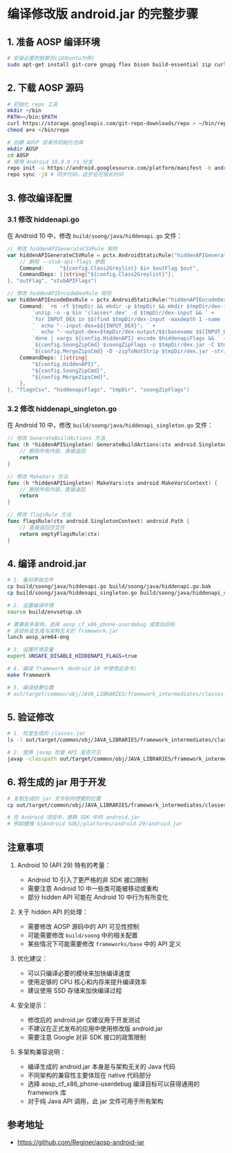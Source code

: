 # 编译修改版 android.jar 的完整步骤

## 1. 准备 AOSP 编译环境

```bash
# 安装必要的依赖包(以Ubuntu为例)
sudo apt-get install git-core gnupg flex bison build-essential zip curl zlib1g-dev gcc-multilib g++-multilib libc6-dev-i386 libncurses5 lib32ncurses5-dev x11proto-core-dev libx11-dev lib32z1-dev libgl1-mesa-dev libxml2-utils xsltproc unzip fontconfig
```

## 2. 下载 AOSP 源码

```bash
# 初始化 repo 工具
mkdir ~/bin
PATH=~/bin:$PATH
curl https://storage.googleapis.com/git-repo-downloads/repo > ~/bin/repo
chmod a+x ~/bin/repo

# 创建 AOSP 目录并初始化仓库
mkdir AOSP
cd AOSP
# 使用 Android 10.0.0_r1 分支
repo init -u https://android.googlesource.com/platform/manifest -b android-10.0.0_r1
repo sync -j8 # 同步代码，这步会花很长时间
```

## 3. 修改编译配置

### 3.1 修改 hiddenapi.go

在 Android 10 中，修改 `build/soong/java/hiddenapi.go` 文件：

```go
// 修改 hiddenAPIGenerateCSVRule 规则
var hiddenAPIGenerateCSVRule = pctx.AndroidStaticRule("hiddenAPIGenerateCSV", blueprint.RuleParams{
    // 删除 --stub-api-flags 参数
    Command:     "${config.Class2Greylist} $in $outFlag $out",
    CommandDeps: []string{"${config.Class2Greylist}"},
}, "outFlag", "stubAPIFlags")

// 修改 hiddenAPIEncodeDexRule 规则
var hiddenAPIEncodeDexRule = pctx.AndroidStaticRule("hiddenAPIEncodeDex", blueprint.RuleParams{
    Command: `rm -rf $tmpDir && mkdir -p $tmpDir && mkdir $tmpDir/dex-input && mkdir $tmpDir/dex-output && ` +
        `unzip -o -q $in 'classes*.dex' -d $tmpDir/dex-input && ` +
        `for INPUT_DEX in $$(find $tmpDir/dex-input -maxdepth 1 -name 'classes*.dex' | sort); do ` +
        `  echo "--input-dex=$${INPUT_DEX}"; ` +
        `  echo "--output-dex=$tmpDir/dex-output/$$(basename $${INPUT_DEX})"; ` +
        `done | xargs ${config.HiddenAPI} encode $hiddenapiFlags && ` +  // 删除 --api-flags=$flagsCsv
        `${config.SoongZipCmd} $soongZipFlags -o $tmpDir/dex.jar -C $tmpDir/dex-output -f "$tmpDir/dex-output/classes*.dex" && ` +
        `${config.MergeZipsCmd} -D -zipToNotStrip $tmpDir/dex.jar -stripFile "classes*.dex" $out $tmpDir/dex.jar $in`,
    CommandDeps: []string{
        "${config.HiddenAPI}",
        "${config.SoongZipCmd}",
        "${config.MergeZipsCmd}",
    },
}, "flagsCsv", "hiddenapiFlags", "tmpDir", "soongZipFlags")
```

### 3.2 修改 hiddenapi_singleton.go

在 Android 10 中，修改 `build/soong/java/hiddenapi_singleton.go` 文件：

```go
// 修改 GenerateBuildActions 方法
func (h *hiddenAPISingleton) GenerateBuildActions(ctx android.SingletonContext) {
    // 删除所有内容，直接返回
    return
}

// 修改 MakeVars 方法
func (h *hiddenAPISingleton) MakeVars(ctx android.MakeVarsContext) {
    // 删除所有内容，直接返回
    return
}

// 修改 flagsRule 方法
func flagsRule(ctx android.SingletonContext) android.Path {
    // 直接返回空文件
    return emptyFlagsRule(ctx)
}
```

## 4. 编译 android.jar

```bash
# 1. 备份原始文件
cp build/soong/java/hiddenapi.go build/soong/java/hiddenapi.go.bak
cp build/soong/java/hiddenapi_singleton.go build/soong/java/hiddenapi_singleton.go.bak

# 2. 设置编译环境
source build/envsetup.sh

# 要兼容多架构，选择 aosp_cf_x86_phone-userdebug 或类似目标
# 该目标会生成与架构无关的 framework.jar
lunch aosp_arm64-eng

# 3. 设置环境变量
export UNSAFE_DISABLE_HIDDENAPI_FLAGS=true

# 4. 编译 framework（Android 10 中使用此命令）
make framework

# 5. 编译结果位置
# out/target/common/obj/JAVA_LIBRARIES/framework_intermediates/classes.jar
```

## 5. 验证修改

```bash
# 1. 检查生成的 classes.jar
ls -l out/target/common/obj/JAVA_LIBRARIES/framework_intermediates/classes.jar

# 2. 使用 javap 检查 API 是否可见
javap -classpath out/target/common/obj/JAVA_LIBRARIES/framework_intermediates/classes.jar android.app.Activity
```

## 6. 将生成的 jar 用于开发

```bash
# 复制生成的 jar 文件到你想要的位置
cp out/target/common/obj/JAVA_LIBRARIES/framework_intermediates/classes.jar ~/android.jar

# 在 Android 项目中，替换 SDK 中的 android.jar
# 例如替换 ${Android Sdk}/platforms/android-29/android.jar
```

## 注意事项

1. Android 10 (API 29) 特有的考量：
   - Android 10 引入了更严格的非 SDK 接口限制
   - 需要注意 Android 10 中一些类可能被移动或重构
   - 部分 hidden API 可能在 Android 10 中行为有所变化

2. 关于 hidden API 的处理：
   - 需要修改 AOSP 源码中的 API 可见性控制
   - 可能需要修改 `build/soong` 中的相关配置
   - 某些情况下可能需要修改 `frameworks/base` 中的 API 定义

3. 优化建议：
   - 可以只编译必要的模块来加快编译速度
   - 使用足够的 CPU 核心和内存来提升编译效率
   - 建议使用 SSD 存储来加快编译过程

4. 安全提示：
   - 修改后的 android.jar 仅建议用于开发测试
   - 不建议在正式发布的应用中使用修改版 android.jar
   - 需要注意 Google 对非 SDK 接口的政策限制

5. 多架构兼容说明：
   - 编译生成的 android.jar 本身是与架构无关的 Java 代码
   - 不同架构的兼容性主要体现在 native 代码部分
   - 选择 aosp_cf_x86_phone-userdebug 编译目标可以获得通用的 framework 库
   - 对于纯 Java API 调用，此 jar 文件可用于所有架构 

## 参考地址
   - https://github.com/Reginer/aosp-android-jar
